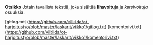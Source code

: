 **Otsikko**
Jotain tavallista tekstiä, joka sisältää **lihavoituja** ja *kursivoituja*
osuuksia.

[gitlog.txt] (https://github.com/vilkiida/ot-harjoitustyo/blob/master/laskarit/viikko1/gitlog.txt)
[komentorivi.txt] (https://github.com/vilkiida/ot-harjoitustyo/blob/master/laskarit/viikko1/komentorivi.txt)
